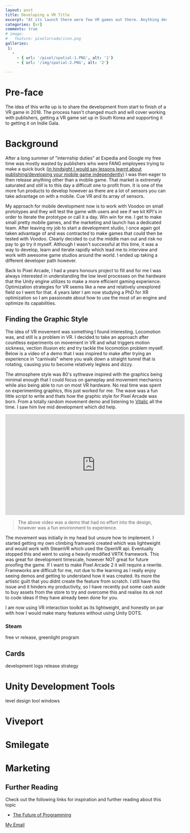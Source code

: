 ```yaml
---
layout: post
title: Developing a VR Title 
excerpt: "At its launch there were few VR games out there. Anything developed was quickly enjoyed by the smaller but passionate VR playerbase. So releasing a VR title in 2016 was unchartered territory. Pixel Arcade has been for sale since on Steam, Vive Port and has a partnership with Smilegate Stove; Tencents approach at VR arcades for the Korean markets. Enjoy the technical breakdown"
categories: [vr]
comments: true
# image:
#   feature: pixelarcade/icon.png
galleries:
 1:
   -
     - { url: '/pixel/spatial-1.PNG', alt: '1'}
     - { url: '/img/spatial-2.PNG', alt: '2'}
     
---
```


# Pre-face
The idea of this write up is to share the development from start to finish of a VR game in 2018. The process hasn't changed much and will cover working with publishers, getting a VR game set up in South Korea and supporting it to getting it on Indie Gala.

# Background
After a long summer of "internship duties" at Expedia and Google my free time was mostly wasted by publishers who were FANG employees trying to make a quick buck ([in hindsight I would say lessons learnt about publishing/developing your mobile game independently](https://youtu.be/PHgEReA_8Io)) I was then eager to then release anything other than a mobile game. 
That market is extremely saturated and *still* is to this day a difficult one to profit from. It is one of the more fun products to develop however  as there are a lot of sensors you can take advantage on with a mobile. Cue VR and its array of sensors. 

My approach for mobile development now is to work with Voodoo on small prototypes and they will test the game with users and see if we kit KPI's in order to iterate the prototype or call it a day. Win win for me. I get to make small pretty mobile games, and the marketing and launch has a dedicated team. After leaving my job to start a development studio, I once again got taken advantage of and was contracted to make games that could then be tested with Voodoo. Clearly decided to cut the middle man out and risk no pay to go try it myself. Although I wasn't successful at this time, it was a way to develop, learn and iterate rapidly which lead me to interview and work with awesome game studios around the world. I ended up taking a different developer path however.

Back to Pixel Arcade, I had a years honours project to fill and for me I was always interested in understanding the low level processes on the hardware that the Unity engine utilizes to make a more efficient gaming experience. Optimization strategies for VR seems like a new and relatively unexplored field so I went for that. 4 years later I am now studying a PhD for XR optimization so I am passionate about how to use the most of an engine and optimize its capabilities.

## Finding the Graphic Style
The idea of VR movement was something I found interesting. Locomotion was, and still is a problem in VR. I decided to take an approach after countless experiments on movement in VR and what triggers motion sickness, vection illusion etc and try tackle the locomotion problem myself. Below is a video of a demo that I was inspired to make after trying an experience in "carnivals" where you walk down a straight tunnel that is rotating, causing you to become relatively legless and dizzy. 

The atmosphere style was 80's sythwave inspired with the graphics being minimal enough that I could focus on gameplay and movement mechanics while also being able to run on most VR hardware. No real time was spent on experimenting graphics, this just worked for me. The wave was a fun little script to write and thats how the graphic style for Pixel Arcade was born. From a totally random movement demo and listening to [Vitalic](https://www.youtube.com/watch?v=I2dfGC1oziE) all the time. I saw him live mid development which did help.

<p style="text-align:center;">
<iframe width="560" height="315" src="https://www.youtube.com/embed/dtkYv00GdCI" frameborder="0" allow="accelerometer; autoplay; clipboard-write; encrypted-media; gyroscope; picture-in-picture" allowfullscreen></iframe>
</p>

> The above video was a demo that had no effort into the design, however was a fun environment to experience.

The movement was initially in my head but unsure how to implement. I started getting my own climbing framwork created which was lightweight and would work with SteamVR which used the OpenVR api. Eventually stopped this and went to using a heavily modified VRTK framework. This was great for development timescale, however NOT great for future proofing the game. If I want to make Pixel Arcade 2 it will require a rewrite. Frameworks are difficult for me, not due to the learning as I really enjoy seeing demos and getting to understand how it was created. Its more the artistic guilt that you didnt create the feature from scratch. I still have this issue and it hinders my productivity, so I have recently put some cash aside to buy assets from the store to try and overcome this and realise its ok not to code ideas if they have already been done for you.

I am now using VR interaction toolkit as its lightweight, and honestly on par with how I would make many features without using Unity DOTS.

### Steam
free vr release, greenlight program

## Cards
development logs
release strategy

# Unity Development Tools
level design
tool windows

# Viveport

# Smilegate

# Marketing




## Further Reading
Check out the following links for inspiration and further reading about this topic
* [The Future of Programming](https://www.youtube.com/watch?v=8pTEmbeENF4)


<a href="#" id="emailclick" onclick="replace_email()">My Email</a>

<script>
var email;

function add_mailto() {
  const elem = document.getElementById("emailclick");
  elem.href = `mailto:${email}`;
}

function replace_email() {
  // spam prevention
  const domain = "cjgstudio.com";
  const name = [16, 28, 1, 1, 26, 22];
  const xor_with = 115;
  let constructed = "";
  name.forEach(function(i) {
    constructed += String.fromCharCode(i ^ xor_with);
  })
  email = `${constructed}@${domain}`;
  const elem = document.getElementById("emailclick");
  elem.text = email;
1
  window.setTimeout(add_mailto, 100);
}
</script>